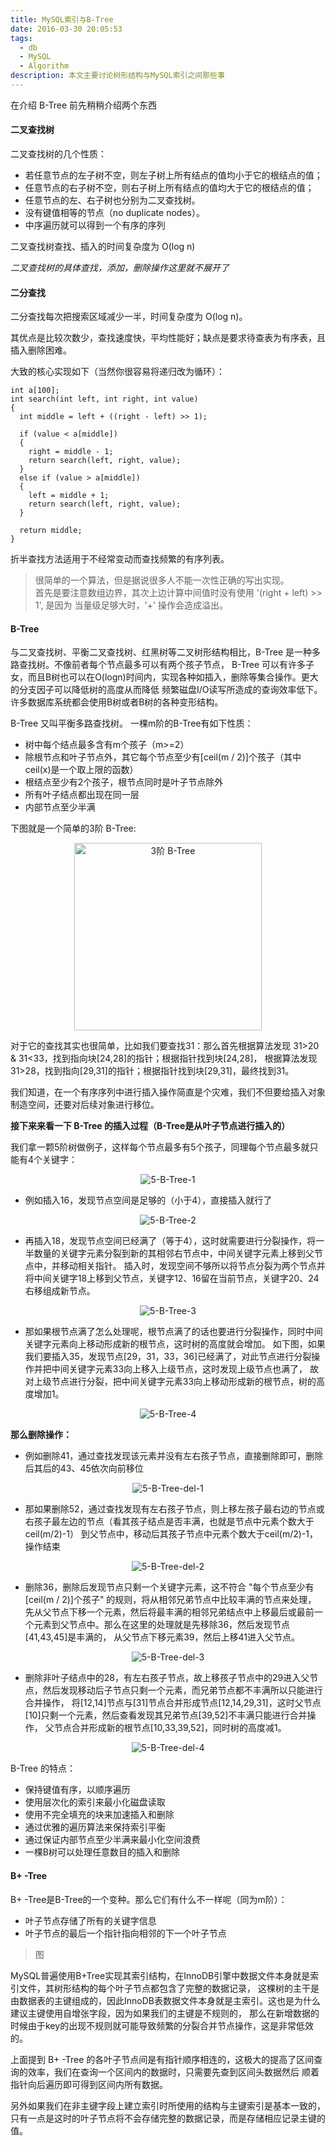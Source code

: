 ```yaml
---
title: MySQL索引与B-Tree
date: 2016-03-30 20:05:53
tags:
  - db
  - MySQL
  - Algorithm
description: 本文主要讨论树形结构与MySQL索引之间那些事
---
```


在介绍 B-Tree 前先稍稍介绍两个东西

#### 二叉查找树

二叉查找树的几个性质：
* 若任意节点的左子树不空，则左子树上所有结点的值均小于它的根结点的值；
* 任意节点的右子树不空，则右子树上所有结点的值均大于它的根结点的值；
* 任意节点的左、右子树也分别为二叉查找树。
* 没有键值相等的节点（no duplicate nodes）。
* 中序遍历就可以得到一个有序的序列

二叉查找树查找、插入的时间复杂度为 O(log n) 

*二叉查找树的具体查找，添加，删除操作这里就不展开了*

#### 二分查找
二分查找每次把搜索区域减少一半，时间复杂度为 O(log n)。

其优点是比较次数少，查找速度快，平均性能好；缺点是要求待查表为有序表，且插入删除困难。

大致的核心实现如下（当然你很容易将递归改为循环）：

```
int a[100];
int search(int left, int right, int value)
{
  int middle = left + ((right - left) >> 1);

  if (value < a[middle])
  {
    right = middle - 1;
    return search(left, right, value);
  }
  else if (value > a[middle])
  {
    left = middle + 1;
    return search(left, right, value);
  }
  
  return middle;
}
```

折半查找方法适用于不经常变动而查找频繁的有序列表。
> 很简单的一个算法，但是据说很多人不能一次性正确的写出实现。<br/>
> 首先是要注意数组边界，其次上边计算中间值时没有使用 '(right + left) >> 1', 是因为
> 当量级足够大时，'+' 操作会造成溢出。

#### B-Tree

与二叉查找树、平衡二叉查找树、红黑树等二叉树形结构相比，B-Tree 是一种多路查找树。不像前者每个节点最多可以有两个孩子节点，
B-Tree 可以有许多子女，而且B树也可以在O(logn)时间内，实现各种如插入，删除等集合操作。更大的分支因子可以降低树的高度从而降低
频繁磁盘I/O读写所造成的查询效率低下。许多数据库系统都会使用B树或者B树的各种变形结构。

B-Tree 又叫平衡多路查找树。 一棵m阶的B-Tree有如下性质：

* 树中每个结点最多含有m个孩子（m>=2）
* 除根节点和叶子节点外，其它每个节点至少有[ceil(m / 2)]个孩子（其中ceil(x)是一个取上限的函数）
* 根结点至少有2个孩子，根节点同时是叶子节点除外
* 所有叶子结点都出现在同一层
* 内部节点至少半满

下图就是一个简单的3阶 B-Tree:
<!-- ![3 B-tree](http://7xsger.com1.z0.glb.clouddn.com/image/blog/b-tree-1.png =80x50) -->
<div align=center>
  <img src="http://7xsger.com1.z0.glb.clouddn.com/image/blog/b-tree-1.png" height="300" alt="3阶 B-Tree"/>
</div>

对于它的查找其实也很简单，比如我们要查找31：那么首先根据算法发现 31>20 & 31<33，找到指向块[24,28]的指针；根据指针找到块[24,28]，
根据算法发现 31>28，找到指向[29,31]的指针；根据指针找到块[29,31]，最终找到31。

我们知道，在一个有序序列中进行插入操作简直是个灾难，我们不但要给插入对象制造空间，还要对后续对象进行移位。

**接下来来看一下 B-Tree 的插入过程（B-Tree是从叶子节点进行插入的）**

我们拿一颗5阶树做例子，这样每个节点最多有5个孩子，同理每个节点最多就只能有4个关键字：

<div align=center>
  <img src="http://7xsger.com1.z0.glb.clouddn.com/image/blog/5-B-Tree-1.png" alt="5-B-Tree-1"/>
</div>

* 例如插入16，发现节点空间是足够的（小于4），直接插入就行了

<div align=center>
  <img src="http://7xsger.com1.z0.glb.clouddn.com/image/blog/5-B-Tree-2.png" alt="5-B-Tree-2"/>
</div>

* 再插入18，发现节点空间已经满了（等于4），这时就需要进行分裂操作，将一半数量的关键字元素分裂到新的其相邻右节点中，中间关键字元素上移到父节点中，并移动相关指针。
  插入时，发现空间不够所以将节点分裂为两个节点并将中间关键字18上移到父节点，关键字12、16留在当前节点，关键字20、24右移组成新节点。

<div align=center>
  <img src="http://7xsger.com1.z0.glb.clouddn.com/image/blog/5-B-Tree-3.png" alt="5-B-Tree-3"/>
</div>


* 那如果根节点满了怎么处理呢，根节点满了的话也要进行分裂操作，同时中间关键字元素向上移动形成新的根节点，这时树的高度就会增加。
  如下图，如果我们要插入35，发现节点[29，31，33，36]已经满了，对此节点进行分裂操作并把中间关键字元素33向上移入上级节点，这时发现上级节点也满了，
  故对上级节点进行分裂，把中间关键字元素33向上移动形成新的根节点，树的高度增加1。

<div align=center>
  <img src="http://7xsger.com1.z0.glb.clouddn.com/image/blog/5-B-Tree-4.png" alt="5-B-Tree-4"/>
</div>


**那么删除操作：**

* 例如删除41，通过查找发现该元素并没有左右孩子节点，直接删除即可，删除后其后的43、45依次向前移位

<div align=center>
  <img src="http://7xsger.com1.z0.glb.clouddn.com/image/blog/5-B-Tree-del-1.png" alt="5-B-Tree-del-1"/>
</div>

* 那如果删除52，通过查找发现有左右孩子节点，则上移左孩子最右边的节点或右孩子最左边的节点（看其孩子结点是否丰满，也就是节点中元素个数大于ceil(m/2)-1）
  到父节点中，移动后其孩子节点中元素个数大于ceil(m/2)-1，操作结束

<div align=center>
  <img src="http://7xsger.com1.z0.glb.clouddn.com/image/blog/5-B-Tree-del-2.png" alt="5-B-Tree-del-2"/>
</div>

* 删除36，删除后发现节点只剩一个关键字元素，这不符合 "每个节点至少有[ceil(m / 2)]个孩子" 的规则，将从相邻兄弟节点中比较丰满的节点来处理，
  先从父节点下移一个元素，然后将最丰满的相邻兄弟结点中上移最后或最前一个元素到父节点中。那么在这里的处理就是先移除36，然后发现节点[41,43,45]是丰满的，
  从父节点下移元素39，然后上移41进入父节点。

<div align=center>
  <img src="http://7xsger.com1.z0.glb.clouddn.com/image/blog/5-B-Tree-del-3.png" alt="5-B-Tree-del-3"/>
</div>

* 删除非叶子结点中的28，有左右孩子节点，故上移孩子节点中的29进入父节点，然后发现移动后子节点只剩一个元素，而兄弟节点都不丰满所以只能进行合并操作，
  将[12,14]节点与[31]节点合并形成节点[12,14,29,31]，这时父节点[10]只剩一个元素，然后查看发现其兄弟节点[39,52]不丰满只能进行合并操作，
  父节点合并形成新的根节点[10,33,39,52]，同时树的高度减1。

<div align=center>
  <img src="http://7xsger.com1.z0.glb.clouddn.com/image/blog/5-B-Tree-del-4.png" alt="5-B-Tree-del-4"/>
</div>

B-Tree 的特点：

* 保持键值有序，以顺序遍历
* 使用层次化的索引来最小化磁盘读取
* 使用不完全填充的块来加速插入和删除
* 通过优雅的遍历算法来保持索引平衡
* 通过保证内部节点至少半满来最小化空间浪费
* 一棵B树可以处理任意数目的插入和删除


#### B+ -Tree

B+ -Tree是B-Tree的一个变种。那么它们有什么不一样呢（同为m阶）：

* 叶子节点存储了所有的关键字信息
* 叶子节点的最后一个指针指向相邻的下一个叶子节点

> 图

MySQL普遍使用B+Tree实现其索引结构，在InnoDB引擎中数据文件本身就是索引文件，其树形结构的每个叶子节点都包含了完整的数据记录，
这棵树的主干是由数据表的主键组成的，因此InnoDB表数据文件本身就是主索引。这也是为什么建议主键使用自增张字段，因为如果我们的主键是不规则的，
那么在新增数据的时候由于key的出现不规则就可能导致频繁的分裂合并节点操作，这是非常低效的。

上面提到 B+ -Tree 的各叶子节点间是有指针顺序相连的，这极大的提高了区间查询的效率，我们在查询一个区间内的数据时，只需要先查到区间头数据然后
顺着指针向后遍历即可得到区间内所有数据。

另外如果我们在非主键字段上建立索引时所使用的结构与主键索引是基本一致的，只有一点是这时的叶子节点将不会存储完整的数据记录，而是存储相应记录主键的值。
